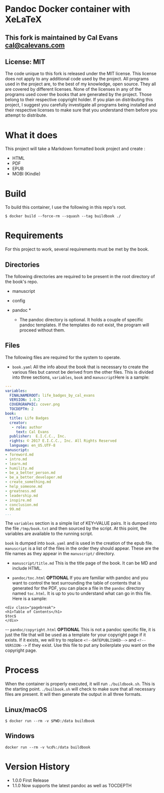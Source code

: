 # Pandoc Docker container with XeLaTeX

## This fork is maintained by Cal Evans <cal@calevans.com>

## License: MIT
The code unique to this fork is released under the MIT license. This license does not apply to any additional code used by the project. All programs used in the project are, to the best of my knowledge, open source. They all are covered by different licenses. None of the licenses in any of the programs used cover the books that are generated by the project. Those belong to their respective copyright holder. If you plan on distributing this project, I suggest you carefully investigate all programs being installed and their respective licenses to make sure that you understand them before you attempt to distribute.

# What it does

This project will take a Markdown formatted book project and create :

- HTML
- PDF
- EPUB
- MOBI (Kindle)

# Build

To build this container, I use the following in this repo's root.

```
$ docker build --force-rm --squash --tag buildbook ./
```

# Requirements
For this project to work, several requirements  must be met by the book.

## Directories
The following directories are required to be present in the root directory of the book's repo.

- manuscript
- config
- pandoc *

  * The pandoc directory is optional. It holds a couple of specific pandoc templates. If the templates do not exist, the program will proceed without them.

## Files
The following files are required for the system to operate.

- `book.yaml`
All the info about the book that is necessary to create the various files but cannot be derived from the other files. This is divided into three sections, `variables`, `book` and `manuscript`Here is a sample:
    
```yaml
---
variables:
  FINALNAMEROOT: life_badges_by_cal_evans
  VERSION: 1.0.2
  COVERGRAPHIC: cover.png
  TOCDEPTH: 2
book:
  title: Life Badges
  creator:
   - role: author
     text: Cal Evans
  publisher:  E.I.C.C., Inc.
  rights: © 2017 E.I.C.C., Inc. All Rights Reserved
  language: en_US.UTF-8
manuscript:
- foreword.md
- intro.md
- learn.md
- humility.md
- be_a_better_person.md
- be_a_better_developer.md
- create_something.md
- help_someone.md
- greatness.md
- leadership.md
- inspire.md
- conclusion.md
- 99.md  
...
```
The `variables` section is a simple list of KEY=VALUE pairs. It is dumped into the file `/tmp/book.txt` and then sourced by the script. At this point, the variables are available to the running script.

`book` is dumped into `book.yaml` and is used in the creation of the epub file.
`manuscript` is a list of the files in the order they should appear. These are the file names as they appear in the `manuscript/` directory.

- `manuscript/title.md`
This is the title page of the book. It can be MD and include HTML. 


- `pandoc/toc.html`
**OPTIONAL** If you are familiar with pandoc and you want to control the text surrounding the table of contents that is generated for the PDF, you can place a file in the `pandoc` directory named `toc.html`. It is up to you to understand what can go in this file. Here is a sample:
```
<div class="pagebreak">
<h1>Table of Contents</h1>
$toc$
</div>
```

-- `pandoc/copyright.html`
**OPTIONAL** This is not a pandoc specific file, it is just the file that will be used as a template for your copyright page if it exists. If it exists, we will try to replace `<!--DATEPUBLISHED-->` and `<!--VERSION-->` if they exist. Use this file to put any boilerplate you want on the copyright page. 

# Process
When the container is properly executed, it will run `./buildbook.sh`. This is the starting point. `./builbook.sh` will check to make sure that all necessary files are present. It will then generate the output in all three formats. 


## Linux/macOS
```
$ docker run --rm -v $PWD:/data buildbook
```

## Windows
```
docker run --rm -v %cd%:/data buildbook
```

# Version History
- 1.0.0 First Release
- 1.1.0 Now supports the latest pandoc as well as TOCDEPTH
